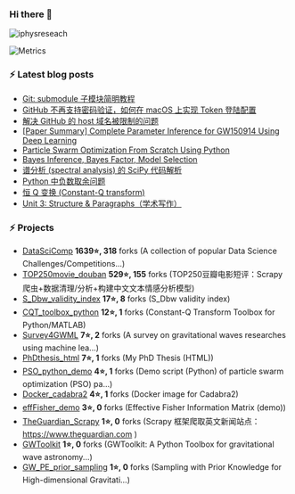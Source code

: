 ### Hi there 👋


<!--
**iphysresearch/iphysresearch** is a ✨ _special_ ✨ repository because its `README.md` (this file) appears on your GitHub profile.

Here are some ideas to get you started:

- 🔭 I’m currently working on ...
- 🌱 I’m currently learning ...
- 👯 I’m looking to collaborate on ...
- 🤔 I’m looking for help with ...
- 💬 Ask me about ...
- 📫 How to reach me: ...
- 😄 Pronouns: ...
- ⚡ Fun fact: ...
-->
 
<p align="left"> <img src="https://komarev.com/ghpvc/?username=iphysreseach&label=Profile%20views&color=0e75b6&style=plastic" alt="iphysreseach" /> </p>

<!-- If you're using "main" as default branch  https://metrics.lecoq.io/  -->
![Metrics](https://metrics.lecoq.io/iphysresearch?template=classic&base.header=0&base.activity=0&base.community=0&base.repositories=0&base.metadata=0&stars=1&tweets=1&stars.limit=2&tweets.limit=3&tweets.user=.user.twitter&config.timezone=Asia%2FShanghai&config.animated=true)

### ⚡ Latest blog posts

<!-- BLOG-POST-LIST:START -->

- [Git: submodule 子模块简明教程](https://iphysresearch.github.io/blog/post/programing/git/git_submodule/)
- [GitHub 不再支持密码验证，如何在 macOS 上实现 Token 登陆配置](https://iphysresearch.github.io/blog/post/programing/2021-08-13-token-authentication-requirements-for-git-operations/)
- [解决 GitHub 的 host 域名被限制的问题](https://iphysresearch.github.io/blog/post/programing/linux_shell/hosts/)
- [[Paper Summary] Complete Parameter Inference for GW150914 Using Deep Learning](https://iphysresearch.github.io/blog/post/apaperaday/complete_parameter_inference_for_gw150914_using_deep_learning/)
- [Particle Swarm Optimization From Scratch Using Python](https://iphysresearch.github.io/blog/post/ml_notes/pso_python/)
- [Bayes Inference, Bayes Factor, Model Selection](https://iphysresearch.github.io/blog/post/ml_notes/bayes_inference_bayes_factor_model_selection/)
- [谱分析 &lpar;spectral analysis&rpar; 的 SciPy 代码解析](https://iphysresearch.github.io/blog/post/signal_processing/spectral_analysis_scipy/)
- [Python 中负数取余问题](https://iphysresearch.github.io/blog/post/programing/python/modulo_on_negative/)
- [恒 Q 变换 &lpar;Constant-Q transform&rpar;](https://iphysresearch.github.io/blog/post/signal_processing/cqt/)
- [Unit 3: Structure &amp; Paragraphs（学术写作）](https://iphysresearch.github.io/blog/post/writting/writting-in-the-sciences/unit3/)

<!-- BLOG-POST-LIST:END -->

### ⚡ Projects

<!-- PROJECTS START -->
* [DataSciComp](https://github.com/iphysresearch/DataSciComp) **1639⭐, 318** forks (A collection of popular Data Science Challenges/Competitions...) 
* [TOP250movie_douban](https://github.com/iphysresearch/TOP250movie_douban) **529⭐, 155** forks (TOP250豆瓣电影短评：Scrapy 爬虫+数据清理/分析+构建中文文本情感分析模型) 
* [S_Dbw_validity_index](https://github.com/iphysresearch/S_Dbw_validity_index) **17⭐, 8** forks (S_Dbw validity index) 
* [CQT_toolbox_python](https://github.com/iphysresearch/CQT_toolbox_python) **12⭐, 1** forks (Constant-Q Transform Toolbox for Python/MATLAB) 
* [Survey4GWML](https://github.com/iphysresearch/Survey4GWML) **7⭐, 2** forks (A survey on gravitational waves researches using machine lea...) 
* [PhDthesis_html](https://github.com/iphysresearch/PhDthesis_html) **7⭐, 1** forks (My PhD Thesis (HTML)) 
* [PSO_python_demo](https://github.com/iphysresearch/PSO_python_demo) **4⭐, 1** forks (Demo script (Python) of particle swarm optimization (PSO) pa...) 
* [Docker_cadabra2](https://github.com/iphysresearch/Docker_cadabra2) **4⭐, 1** forks (Docker image for Cadabra2) 
* [effFisher_demo](https://github.com/iphysresearch/effFisher_demo) **3⭐, 0** forks (Effective Fisher Information Matrix (demo)) 
* [TheGuardian_Scrapy](https://github.com/iphysresearch/TheGuardian_Scrapy) **1⭐, 0** forks (Scrapy 框架爬取英文新闻站点： https://www.theguardian.com ) 
* [GWToolkit](https://github.com/iphysresearch/GWToolkit) **1⭐, 0** forks (GWToolkit: A Python Toolbox for gravitational wave astronomy...) 
* [GW_PE_prior_sampling](https://github.com/iphysresearch/GW_PE_prior_sampling) **1⭐, 0** forks (Sampling with Prior Knowledge for High-dimensional Gravitati...)<!-- PROJECTS END -->
